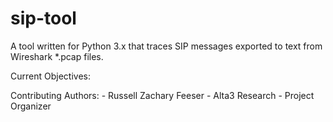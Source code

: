 # sip-tool
A tool written for Python 3.x that traces SIP messages exported to text from Wireshark *.pcap files.

Current Objectives:



Contributing Authors:
    - Russell Zachary Feeser - Alta3 Research
       - Project Organizer
